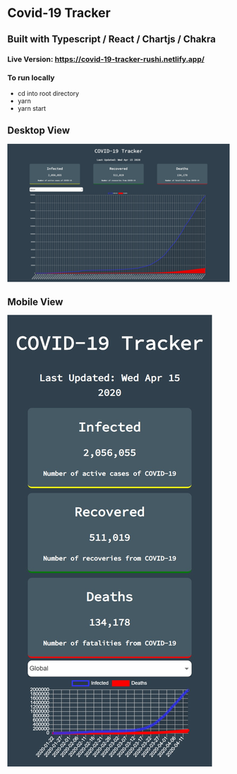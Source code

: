 # Covid-19 Tracker

## Built with Typescript / React / Chartjs / Chakra

### Live Version: https://covid-19-tracker-rushi.netlify.app/

### To run locally
  - cd into root directory
  - yarn
  - yarn start
 
## Desktop View
![Desktop Version](https://github.com/rushi444/covid-19-tracker/blob/master/public/covid_desktop.jpg)

## Mobile View
![Mobile version](https://github.com/rushi444/covid-19-tracker/blob/master/public/covid_mobile.jpg)



